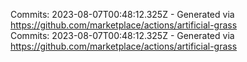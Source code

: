 Commits: 2023-08-07T00:48:12.325Z - Generated via https://github.com/marketplace/actions/artificial-grass
<br>
Commits: 2023-08-07T00:48:12.325Z - Generated via https://github.com/marketplace/actions/artificial-grass
<br>
